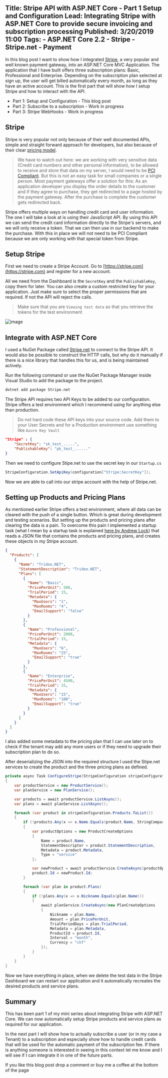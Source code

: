 Title: Stripe API with ASP.NET Core - Part 1 Setup and Configuration
Lead: Integrating Stripe with ASP.NET Core to provide secure invoicing and subscription processing
Published: 3/20/2019 11:00
Tags:
    - ASP.NET Core 2.2
    - Stripe
    - Stripe.net
    - Payment
---

In this blog post I want to show how I integrated [Stripe](https://stripe.com), a very popular and well known payment gateway, into an ASP.NET Core MVC Application. The application that I have built offers three subscription plans: Basic, Professional and Enterprise. Depending on the subscription plan selected at sign up, the user will get billed automatically every month, as long as they have an active account. This is the first part that will show how I setup Stripe and how to interact with the API.

- Part 1: Setup and Configuration - This blog post
- Part 2: Subscribe to a subscription - Work in progress
- Part 3: Stripe WebHooks - Work in progress

## Stripe

Stripe is very popular not only because of their well documented APIs, simple and straight forward approach for developers, but also because of their clear [pricing model](https://stripe.com/de/pricing).

> We have to watch out here: we are working with very sensitive data (Credit card numbers and other personal information), to be allowed to receive and store that data on my server, I would need to be [PCI Compliant](https://en.wikipedia.org/wiki/Payment_Card_Industry_Data_Security_Standard). But this is not an easy task for small companies or a single person. Most payment gateways offer a solution for this: As an application developer you display the order details to the customer and if they agree to purchase, they get redirected to a page hosted by the payment gateway. After the purchase is complete the customer gets redirected back.

Stripe offers multiple ways on handling credit card and user information. The one I will take a look at is using their JavaScript API. By using this API we can send the credit card information directly to the Stripe's servers, and we will only receive a token. That we can then use in our backend to make the purchase. With this in place we will not need to be PCI Compliant because we are only working with that special token from Stripe.

## Setup Stripe

First we need to create a Stripe Account. Go to [https://stripe.com](https://stripe.com) and register for a new account.

All we need from the Dashboard is the `SecretKey` and the `PublishableKey`, copy them for later. You can also create a custom restricted key for your application. Just make sure to select the proper permissions that are required. If not the API will reject the calls.

> Make sure that you are `Viewing test data` so that you retrieve the tokens for the test environment

![image](/posts/images/StripeApiKeys.png)

## Integrate with ASP.NET Core

I used a NuGet Package called [Stripe.net](https://www.nuget.org/packages/Stripe.net/) to connect to the Stripe API. It would also be possible to construct the HTTP calls, but why do it manually if there is a nice library that handles this for us, and is being maintained actively.

Run the following command or use the NuGet Package Manager inside Visual Studio to add the package to the project.

```cmd
dotnet add package Stripe.net
```

The Stripe API requires two API Keys to be added to our configuration. Stripe offers a test environment which I recommend using for anything else than production.

> Do not hard code these API keys into your source code. Add them to your User Secrets and for a Production environment use something like `Azure Key Vault`

```json
"Stripe" : {
    "SecretKey": "sk_test_.....",
    "PublishableKey": "pk_test_......"
}
```

Then we need to configure Stipe.net to use the secret key in our `Startup.cs`

```csharp
StripeConfiguration.SetApiKey(configuration["Stripe:SecretKey"]);
```

Now we are able to call into our stripe account with the help of Stripe.net.

## Setting up Products and Pricing Plans

As mentioned earlier Stripe offers a test environment, where all data can be cleared with the push of a single button. Which is great during development and testing scenarios. But setting up the products and pricing plans after clearing the data is a pain. To overcome this pain I implemented a startup task (what I mean by a startup task is explained [here by Andrew Lock](https://andrewlock.net/running-async-tasks-on-app-startup-in-asp-net-core-part-2/)) that reads a JSON file that contains the products and pricing plans, and creates these objects in my Stripe account.

```json
{
  "Products": [
    {
      "Name": "Tridoo.NET",
      "StatementDescription": "Tridoo.NET",
      "Plans": [
        {
          "Name": "Basic",
          "PricePerUnit": 500,
          "TrialPeriod": 15,
          "Metadata": {
            "MaxUsers": "1",
            "MaxRooms": "4",
            "EmailSupport": "false"
          }
        },
        {
          "Name": "Professional",
          "PricePerUnit": 2000,
          "TrialPeriod": 15,
          "Metadata": {
            "MaxUsers": "6",
            "MaxRooms": "25",
            "EmailSupport": "true"
          }
        },
        {
          "Name": "Enterprise",
          "PricePerUnit": 4500,
          "TrialPeriod": 15,
          "Metadata": {
            "MaxUsers": "15",
            "MaxRooms": "100",
            "EmailSupport": "true"
          }
        }
      ]
    }
  ]
}
```

I also added some metadata to the pricing plan that I can use later on to check if the tenant may add any more users or if they need to upgrade their subscription plan to do so.

After deserializing the JSON into the required structure I used the Stipe.net services to create the product and the three pricing plans as defined.

```csharp
private async Task ConfigureStripe(StripeConfiguration stripeConfiguration)
{
    var productService = new ProductService();
    var planService = new PlanService();

    var products = await productService.ListAsync();
    var plans = await planService.ListAsync();

    foreach (var product in stripeConfiguration.Products.ToList())
    {
        if (!products.Any(x => x.Name.Equals(product.Name, StringComparison.InvariantCultureIgnoreCase)))
        {
            var productOptions = new ProductCreateOptions
            {
                Name = product.Name,
                StatementDescriptor = product.StatementDescription,
                Metadata = product.Metadata,
                Type = "service"
            };

            var newProduct = await productService.CreateAsync(productOptions);
            product.Id = newProduct.Id;
        }

        foreach (var plan in product.Plans)
        {
            if (!plans.Any(x => x.Nickname.Equals(plan.Name)))
            {
                await planService.CreateAsync(new PlanCreateOptions
                {
                    Nickname = plan.Name,
                    Amount = plan.PricePerUnit,
                    TrialPeriodDays = plan.TrialPeriod,
                    Metadata = plan.Metadata,
                    ProductId = product.Id,
                    Interval = "month",
                    Currency = "chf"
                });
            }
        }
    }
}
```

Now we have everything in place, when we delete the test data in the Stripe Dashboard we can restart our application and it automatically recreates the desired products and service plans.

## Summary

This has been part 1 of my mini series about integrating Stripe with ASP.NET Core. We can now automatically setup Stripe products and service plans as required for our application.

In the next part I will show how to actually subscribe a user (or in my case a Tenant) to a subscription and especially show how to handle credit cards that will be used for the automatic payment of the subscription fee. If there is anything someone is interested in seeing in this context let me know and I will see if I can integrate it in one of the future parts.

If you like this blog post drop a comment or buy me a coffee at the bottom of the page <i class="fa fa-coffee"></i>